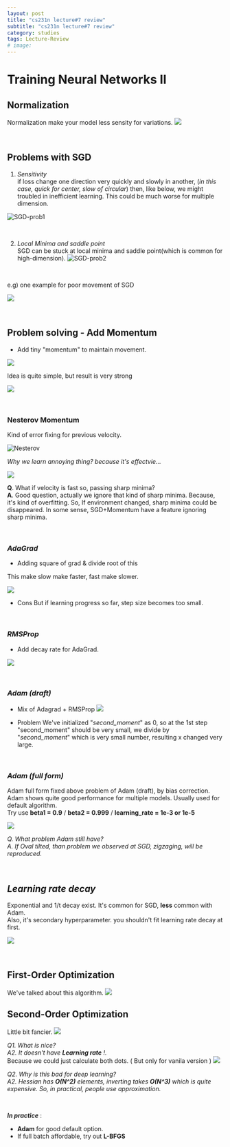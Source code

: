 ```yaml
---
layout: post
title: "cs231n lecture#7 review"
subtitle: "cs231n lecture#7 review"
category: studies
tags: Lecture-Review
# image:
---
```


# Training Neural Networks II


## Normalization 
Normalization make your model less sensity for variations.
![](/assets/img/posts/studies/lecture-review/lec7/md-img-paste-2020-11-16-21-55-48.png)

<br>

## Problems with SGD 

1. *Sensitivity*  
if loss change one direction very quickly and slowly in another, (*in this case, quick for center, slow of circular*) then, like below, we might troubled in inefficient learning. This could be much worse for multiple dimension.

![SGD-prob1](/assets/img/posts/studies/lecture-review/lec7/md-img-paste-2020-11-16-21-56-59.png)

  
<br>

2. *Local Minima and saddle point*  
SGD can be stuck at local minima and saddle point(which is common for high-dimension).
![SGD-prob2](/assets/img/posts/studies/lecture-review/lec7/md-img-paste-2020-11-16-21-59-38.png)

<br>

e.g) one example for poor movement of SGD 

![](/assets/img/posts/studies/lecture-review/lec7/md-img-paste-2020-11-16-22-06-28.png)

<br>

## Problem solving - Add Momentum

- Add tiny "momentum" to maintain movement.

![](/assets/img/posts/studies/lecture-review/lec7/md-img-paste-2020-11-16-22-08-47.png)

Idea is quite simple, but result is very strong

![](/assets/img/posts/studies/lecture-review/lec7/md-img-paste-2020-11-16-22-13-08.png)

<br>

### Nesterov Momentum

Kind of error fixing for previous velocity.

![Nesterov](/assets/img/posts/studies/lecture-review/lec7/md-img-paste-2020-11-18-21-16-12.png)


*Why we learn annoying thing? because it's effectvie...*

![](/assets/img/posts/studies/lecture-review/lec7/md-img-paste-2020-11-18-21-17-32.png)

__Q__. What if velocity is fast so, passing sharp minima?  
__A__. Good question, actually we ignore that kind of sharp minima. Because, it's kind of overfitting. So, If environment changed, sharp minima could be disappeared. In some sense, SGD+Momentum have a feature ignoring sharp minima. 

<br>

### __*AdaGrad*__

- Adding square of grad & divide root of this

This make slow make faster, fast make slower.

![](/assets/img/posts/studies/lecture-review/lec7/md-img-paste-2020-11-18-21-36-19.png)

- Cons
But if learning progress so far, step size becomes too small.

<br>

### __*RMSProp*__

- Add decay rate for AdaGrad.

![](/assets/img/posts/studies/lecture-review/lec7/md-img-paste-2020-11-18-21-53-40.png)

<br>

### __*Adam (draft)*__ 

- Mix of Adagrad + RMSProp
![](/assets/img/posts/studies/lecture-review/lec7/md-img-paste-2020-11-18-21-51-22.png)

- Problem
We've initialized "_second_moment_" as 0, so at the 1st step "second_moment" should be very small, we divide by "_second_moment_" which is very small number, resulting x changed very large.

<br>

### __*Adam (full form)*__

Adam full form fixed above problem of Adam (draft), by bias correction.
Adam shows quite good performance for multiple models. Usually used for default algorithm.   
Try use **beta1 = 0.9** / **beta2 = 0.999** / **learning_rate = 1e-3 or 1e-5**

![](/assets/img/posts/studies/lecture-review/lec7/md-img-paste-2020-11-18-22-50-18.png)



_Q. What problem Adam still have?_  
_A. If Oval tilted, than problem we observed at SGD, zigzaging, will be reproduced._

<br>

## *__Learning rate decay__*

Exponential and 1/t decay exist. 
It's common for SGD, __less__ common with Adam.  
Also, it's secondary hyperparameter. you shouldn't fit learning rate decay at first.

![](/assets/img/posts/studies/lecture-review/lec7/md-img-paste-2020-11-18-23-05-00.png)

<br>

## First-Order Optimization

We've talked about this algorithm.
![](/assets/img/posts/studies/lecture-review/lec7/md-img-paste-2020-11-18-23-10-36.png)


## Second-Order Optimization

Little bit fancier.
![](/assets/img/posts/studies/lecture-review/lec7/md-img-paste-2020-11-18-23-11-21.png)

*Q1. What is nice?*  
*A2. It doesn't have *__Learning rate__* !.*  
Because we could just calculate both dots. ( But only for vanila version )
![](/assets/img/posts/studies/lecture-review/lec7/md-img-paste-2020-11-18-23-11-58.png)

*Q2. Why is this bad for deep learning?*  
*A2. Hessian has __O(N^2)__ elements, inverting takes __O(N^3)__ which is quite expensive. So, in practical, people use approximation.*

<br>

_**In practice**_ :

- __Adam__ for good default option. 
- If full batch affordable, try out __L-BFGS__



[^1]: [Lecture(youtube)](https://www.youtube.com/playlist?list=PL3FW7Lu3i5JvHM8ljYj-zLfQRF3EO8sYv) and [PDF](http://cs231n.stanford.edu/slides/)